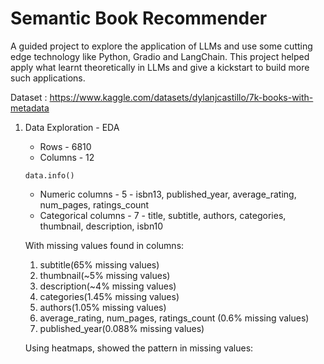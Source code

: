 # Semantic Book Recommender
A guided project to explore the application of LLMs and use some cutting edge technology like Python, Gradio and LangChain.
This project helped apply what learnt theoretically in LLMs and give a kickstart to build more such applications.

Dataset : https://www.kaggle.com/datasets/dylanjcastillo/7k-books-with-metadata

1. Data Exploration - EDA
   
   - Rows - 6810
   - Columns - 12

   ``` data.info() ```
   
   - Numeric columns - 5 - isbn13, published_year, average_rating, num_pages, ratings_count
   - Categorical columns - 7 - title, subtitle, authors, categories, thumbnail, description, isbn10

   With missing values found in columns: 
   1. subtitle(65% missing values)
   2. thumbnail(~5% missing values)
   3. description(~4% missing values)
   4. categories(1.45% missing values)
   5. authors(1.05% missing values)
   6. average_rating, num_pages, ratings_count (0.6% missing values)
   7. published_year(0.088% missing values)
  
   Using heatmaps, showed the pattern in missing values:
   

    
   

